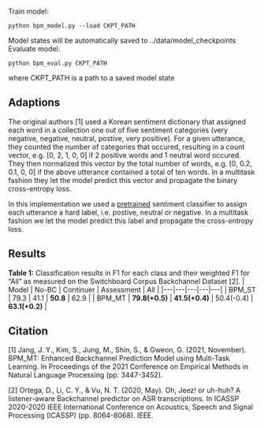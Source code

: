 Train model:
```
python bpm_model.py --load CKPT_PATH
```
Model states will be automatically saved to ../data/model_checkpoints
Evaluate model:
```
python bpm_eval.py CKPT_PATH
```
where CKPT_PATH is a path to a saved model state
## Adaptions
The original authors [1] used a Korean sentiment dictionary that assigned each word in a collection one out of five sentiment categories (very negative, negative, neutral, postive, very positive). For a given utterance, they counted the number of categories that occured, resulting in a count vector, e.g. [0, 2, 1, 0, 0] if 2 positive words and 1 neutral word occured. They then normalized this vector by the total number of words, e.g. [0, 0.2, 0.1, 0, 0] if the above utterance contained a total of ten words. In a multitask fashion they let the model predict this vector and propagate the binary cross-entropy loss.

In this implementation we used a [pretrained](https://huggingface.co/cardiffnlp/twitter-roberta-base-sentiment) sentiment classifier to assign each utterance a hard label, i.e. postive, neutral or negative. In a multitask fashion we let the model predict this label and propagate the cross-entropy loss.

## Results
**Table 1:** Classification results in F1 for each class and their weighted F1 for “All” as measured on the Switchboard Corpus Backchannel Dataset [2].
| Model  | No-BC  | Continuer  | Assessment  | All  |
|---|---|---|---|---|
| BPM_ST  | 79.3  | 41.1  | **50.8**  | 62.9  |
| BPM_MT  | **79.8(+0.5)**  | **41.5(+0.4)**  | 50.4(-0.4)  | **63.1(+0.2)**  |

## Citation
[1] Jang, J. Y., Kim, S., Jung, M., Shin, S., & Gweon, G. (2021, November). BPM_MT: Enhanced Backchannel Prediction Model using Multi-Task Learning. In Proceedings of the 2021 Conference on Empirical Methods in Natural Language Processing (pp. 3447-3452).

[2] Ortega, D., Li, C. Y., & Vu, N. T. (2020, May). Oh, Jeez! or uh-huh? A listener-aware Backchannel predictor on ASR transcriptions. In ICASSP 2020-2020 IEEE International Conference on Acoustics, Speech and Signal Processing (ICASSP) (pp. 8064-8068). IEEE.
